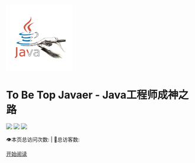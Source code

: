 <div class="cover-main"><img width="180px" src="icon/icon.JPG">

<h1 id="toBeTopJavaer">
<a><span>To Be Top Javaer  -  Java工程师成神之路</span></a></h1>



![](https://img.shields.io/badge/version-v2.0.0-green.svg) ![](https://img.shields.io/badge/author-Hollis-yellow.svg) ![](https://img.shields.io/badge/license-GPL-blue.svg)


<span id="busuanzi_container_site_pv" style="display: inline;">
    👁️本页总访问次数:<span id="busuanzi_value_site_pv"></span> 
</span>
<span id="busuanzi_container_site_uv" style="display: inline;"> 
    | 🧑总访客数: <span id="busuanzi_value_site_uv"></span>
</span>


<a href="#/README">开始阅读</a></p></div><div class="mask"></div></section>
